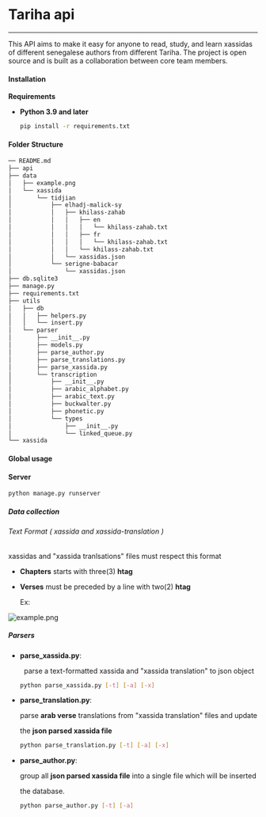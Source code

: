 # Tariha api

---

This API aims to make it easy for anyone to read, study, and learn xassidas of different senegalese authors from different Tariha. The project is open source and is built as a collaboration between core team members.

#### Installation

**Requirements**

- **Python 3.9 and later**
  
  ```bash
  pip install -r requirements.txt
  ```

#### Folder Structure

```bash
── README.md
├── api
├── data
│   ├── example.png
│   └── xassida
│       └── tidjian
│           ├── elhadj-malick-sy
│           │   ├── khilass-zahab
│           │   │   ├── en
│           │   │   │   └── khilass-zahab.txt
│           │   │   ├── fr
│           │   │   │   └── khilass-zahab.txt
│           │   │   └── khilass-zahab.txt
│           │   └── xassidas.json
│           └── serigne-babacar
│               └── xassidas.json
├── db.sqlite3
├── manage.py
├── requirements.txt
├── utils
│   ├── db
│   │   ├── helpers.py
│   │   └── insert.py
│   └── parser
│       ├── __init__.py
│       ├── models.py
│       ├── parse_author.py
│       ├── parse_translations.py
│       ├── parse_xassida.py
│       └── transcription
│           ├── __init__.py
│           ├── arabic_alphabet.py
│           ├── arabic_text.py
│           ├── buckwalter.py
│           ├── phonetic.py
│           └── types
│               ├── __init__.py
│               └── linked_queue.py
└── xassida
```

#### Global usage

#### Server

```bash
python manage.py runserver
```

##### Data collection

###### Text Format ( xassida and xassida-translation )

xassidas and "xassida tranlsations" files must respect this format

- **Chapters**  starts with three(3) **htag**

- **Verses** must be preceded by a line with two(2) **htag**
  
  Ex:

![example.png](/Users/mac/repos/tariha-api/data/example.png)

##### Parsers

+ **parse_xassida.py**:
  
    parse a text-formatted xassida and "xassida translation" to json object
  
  ```bash
  python parse_xassida.py [-t] [-a] [-x]
  ```

+ **parse_translation.py**:
  
  parse **arab verse** translations from "xassida translation" files and update 
  
  the **json parsed xassida file**
  
  ```bash
  python parse_translation.py [-t] [-a] [-x]
  ```

+ **parse_author.py**:
  
  group all **json parsed xassida file** into a single file which will be inserted
  
  the database.
  
  ```bash
  python parse_author.py [-t] [-a]
  ```
